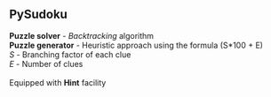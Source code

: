 ## PySudoku
**Puzzle solver** - *Backtracking* algorithm<br/>
**Puzzle generator** -  Heuristic approach using the formula (S*100 + E)<br/>
*S* - Branching factor of each clue<br/>
*E* - Number of clues<br/>
<br/>
Equipped with **Hint** facility


